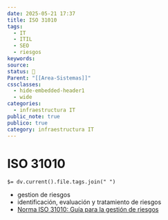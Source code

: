 ```yaml
---
date: 2025-05-21 17:37
title: ISO 31010
tags:
  - IT
  - ITIL
  - SEO
  - riesgos
keywords: 
source: 
status: 📌
Parent: "[[Area-Sistemas]]"
cssclasses:
  - hide-embedded-header1
  - wide
categories:
  - infraestructura IT
public_note: true
publico: true
category: infraestructura IT
---
```

# ISO 31010
`$= dv.current().file.tags.join(" ")` 

- gestion de riesgos
- identificación, evaluación y tratamiento de riesgos 
- [Norma ISO 31010: Guía para la gestión de riesgos](https://normasiso.org/norma-iso-31010/) 